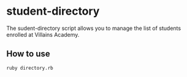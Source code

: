 # student-directory

The sudent-directory script allows you to manage the list of students enrolled at Villains Academy.

## How to use 

```shell
ruby directory.rb
```